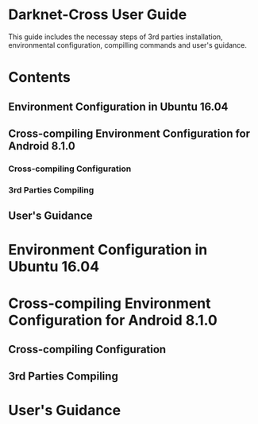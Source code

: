 # Darknet-Cross User Guide

This guide includes the necessay steps of 3rd parties installation, environmental configuration, compilling commands and user's guidance.

# Contents

## Environment Configuration in Ubuntu 16.04

## Cross-compiling Environment Configuration  for Android 8.1.0

### Cross-compiling Configuration

### 3rd Parties Compiling

## User's Guidance

# Environment Configuration in Ubuntu 16.04

# Cross-compiling Environment Configuration  for Android 8.1.0

## Cross-compiling Configuration

## 3rd Parties Compiling

# User's Guidance